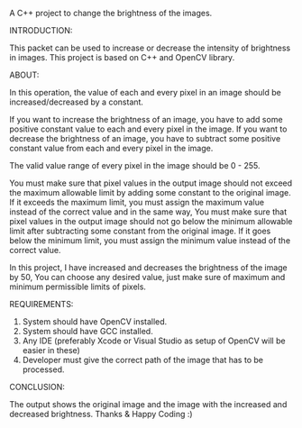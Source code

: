 A C++ project to change the brightness of the images.

INTRODUCTION:

This packet can be used to increase or decrease the intensity of brightness in images. This project is based on C++ and OpenCV library. 

ABOUT:

In this operation, the value of each and every pixel in an image should be increased/decreased by a constant.

If you want to increase the brightness of an image, you have to add some positive constant value to each and every pixel in the image. If you want to decrease the brightness of an image, you have to subtract some positive constant value from each and every pixel in the image.

The valid value range of every pixel in the image should be 0 - 255.

You must make sure that pixel values in the output image should not exceed the maximum allowable limit by adding some constant to the original image. If it exceeds the maximum limit, you must assign the maximum value instead of the correct value and in the same way, You must make sure that pixel values in the output image should not go below the minimum allowable limit after subtracting some constant from the original image. If it goes below the minimum limit, you must assign the minimum value instead of the correct value.

In this project, I have increased and decreases the brightness of the image by 50, You can choose any desired value, just make sure of maximum and minimum permissible limits of pixels.

REQUIREMENTS:

1. System should have OpenCV installed.
2. System should have GCC installed.
3. Any IDE (preferably Xcode or Visual Studio as setup of OpenCV will be easier in these)
4. Developer must give the correct path of the image that has to be processed.


CONCLUSION:

The output shows the original image and the image with the increased and decreased brightness.
Thanks & Happy Coding :)
